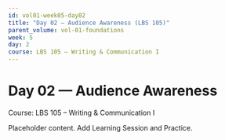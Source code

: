 ```yaml
---
id: vol01-week05-day02
title: "Day 02 — Audience Awareness (LBS 105)"
parent_volume: vol-01-foundations
week: 5
day: 2
course: LBS 105 – Writing & Communication I
---
```


# Day 02 — Audience Awareness
Course: LBS 105 – Writing & Communication I

Placeholder content. Add Learning Session and Practice.

